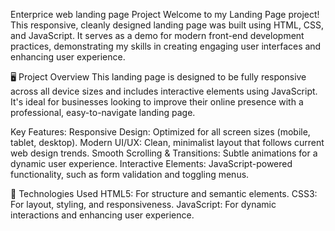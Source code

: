 Enterprice web landing page Project
Welcome to my Landing Page project! This responsive, cleanly designed landing page was built using HTML, CSS, and JavaScript. It serves as a demo for modern front-end development practices, demonstrating my skills in creating engaging user interfaces and enhancing user experience.

🖥️ Project Overview
This landing page is designed to be fully responsive across all device sizes and includes interactive elements using JavaScript. It's ideal for businesses looking to improve their online presence with a professional, easy-to-navigate landing page.

Key Features:
Responsive Design: Optimized for all screen sizes (mobile, tablet, desktop).
Modern UI/UX: Clean, minimalist layout that follows current web design trends.
Smooth Scrolling & Transitions: Subtle animations for a dynamic user experience.
Interactive Elements: JavaScript-powered functionality, such as form validation and toggling menus.

🎨 Technologies Used
HTML5: For structure and semantic elements.
CSS3: For layout, styling, and responsiveness.
JavaScript: For dynamic interactions and enhancing user experience.
